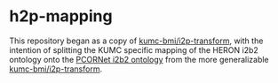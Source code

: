 # h2p-mapping
This repository began as a copy of [kumc-bmi/i2p-transform](https://github.com/kumc-bmi/i2p-transform), with the intention of splitting the KUMC specific mapping of the HERON i2b2 ontology onto the [PCORNet i2b2 ontology](https://github.com/SCILHS/scilhs-ontology) from the more generalizable [kumc-bmi/i2p-transform](https://github.com/kumc-bmi/i2p-transform).
